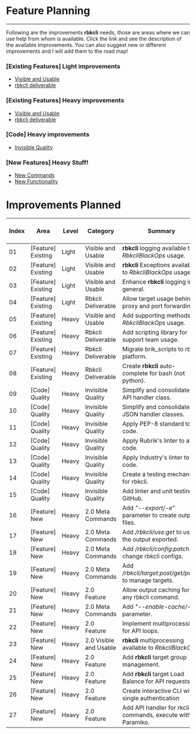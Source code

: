 # Feature Planning
---

Following are the improvements **rbkcli** needs, those are areas where we can use help from whom is available. Click the link and see the description of the available improvements.
You can also suggest new or different improvements and I will add them to the road map!

### [Existing Features] Light improvements
 * [Visible and Usable]()
 * [rbkcli deliverable]()
 
### [Existing Features] Heavy improvements
 * [Visible and Usable]()
 * [rbkcli deliverable]()
 
### [Code] Heavy improvements
 * [Invisible Quality]()

### [New Features] Heavy Stuff!
 * [New Commands]()
 * [New Functionality]()
 
# Improvements Planned

| Index | Area                | Level   | Category            | Summary                                                    | Estimated Time for Completion |
| ----- | ------------------- | ------- | ------------------- | ---------------------------------------------------------- | ----------------------------- |
| 01    | [Feature] Existing  | Light   | Visible and Usable  | **rbkcli** logging available to *RbkcliBlackOps* usage.    | 1 Day                         |
| 02    | [Feature] Existing  | Light   | Visible and Usable  | **rbkcli** Exceptions available to *RbkcliBlackOps* usage. | 2 Days                        |
| 03    | [Feature] Existing  | Light   | Visible and Usable  | Enhance **rbkcli** logging in general.                     | 5 Days                        |
| 04    | [Feature] Existing  | Light   | Rbkcli Deliverable  | Allow target usage behind proxy and port forwarding.       | 5 Days                        |
| 05    | [Feature] Existing  | Heavy   | Visible and Usable  | Add supporting methods for *RbkcliBlackOps* usage.         | 5 Days                        |
| 06    | [Feature] Existing  | Heavy   | Rbkcli Deliverable  | Add scripting library for support team usage.              | 5 Days                        |
| 07    | [Feature] Existing  | Heavy   | Rbkcli Deliverable  | Migrate brik_scripts to rbkcli platform.                   | 5 Days                        |
| 08    | [Feature] Existing  | Heavy   | Rbkcli Deliverable  | Create **rbkcli** auto-complete for bash (not python).     | 3 Days                        |
| 09    | [Code] Quality      | Heavy   | Invisible Quality   | Simplify and consolidate API handler class.                | 10 Days                       |
| 10    | [Code] Quality      | Heavy   | Invisible Quality   | Simplify and consolidate JSON handler classes.             | 10 Days                       |
| 11    | [Code] Quality      | Heavy   | Invisible Quality   | Apply PEP-8 standard to all code.                          | 10 Days                       |
| 12    | [Code] Quality      | Heavy   | Invisible Quality   | Apply Rubrik's linter to all code.                         | 5 Days                        |
| 13    | [Code] Quality      | Heavy   | Invisible Quality   | Apply Industry's linter to all code.                       | 5 Days                        |
| 14    | [Code] Quality      | Heavy   | Invisible Quality   | Create a testing mechanism for rbkcli.                     | 10 Days                       |
| 15    | [Code] Quality      | Heavy   | Invisible Quality   | Add linter and unit testing to GitHub.                     | 10 Days                       |
| 16    | [Feature] New       | Heavy   | 2.0 Meta Commands   | Add *"--export/-e"* parameter to create output files.      | 4 Days                        | 
| 17    | [Feature] New       | Heavy   | 2.0 Meta Commands   | Add */rbkcli/use:get* to use the output exported.          | 4 Days                        |
| 18    | [Feature] New       | Heavy   | 2.0 Meta Commands   | Add */rbkcli/config:patch* to change rbkcli configs.       | 4 Days                        |
| 19    | [Feature] New       | Heavy   | 2.0 Meta Commands   | Add */rbkcli/target:post/get/patch* to manage targets.     | 5 Days                        |
| 20    | [Feature] New       | Heavy   | 2.0 Feature         | Allow output caching for any rbkcli command.               | 5 Days                        |
| 21    | [Feature] New       | Heavy   | 2.0 Meta Commands   | Add *"--enable-cache/-ec"* parameter.                      | 5 Days                        |
| 22    | [Feature] New       | Heavy   | 2.0 Feature         | Implement multiprocessing for API loops.                   | 20 Days                       |
| 23    | [Feature] New       | Heavy   | 2.0 Visible and Usable| **rbkcli** multiprocessing available to *RbkcliBlackOps*.  | 10 Days                       |
| 24    | [Feature] New       | Heavy   | 2.0 Feature         | Add **rbkcli** target group management.                    | 10 Days                       |
| 25    | [Feature] New       | Heavy   | 2.0 Feature         | Add **rbkcli** target Load Balance for API requests.       | 10 Days                       |
| 26    | [Feature] New       | Heavy   | 2.0 Feature         | Create interactive CLI with single authentication          | 10 Days                       |
| 27    | [Feature] New       | Heavy   | 2.0 Feature         | Add API handler for rkcli commands, execute with Paramiko. | 10 Days                       |



